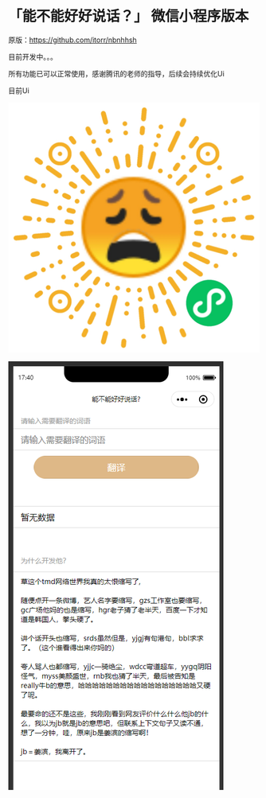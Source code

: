 # 「能不能好好说话？」 微信小程序版本

原版：https://github.com/itorr/nbnhhsh

目前开发中。。。

所有功能已可以正常使用，感谢腾讯的老师的指导，后续会持续优化Ui

目前Ui

![](./Wechat.jpg)

![](./Ui.png)

